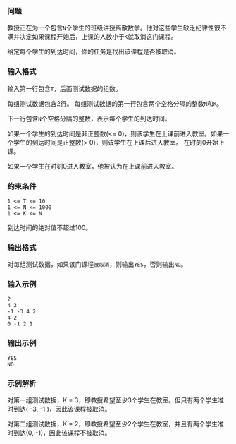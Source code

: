 ### 问题

教授正在为一个包含`N`个学生的班级讲授离散数学。他对这些学生缺乏纪律性很不满并决定如果课程开始后，上课的人数小于`K`就取消这门课程。

给定每个学生的到达时间，你的任务是找出该课程是否被取消。

### 输入格式

输入第一行包含`T`，后面测试数据的组数。 

每组测试数据包含2行。 每组测试数据的第一行包含两个空格分隔的整数`N`和`K`。 

下一行包含`N`个空格分隔的整数，表示每个学生的到达时间。

如果一个学生的到达时间是非正整数(<= 0)，则该学生在上课前进入教室。如果一个学生的到达时间是正整数(> 0)，则该学生在上课后进入教室。 在时刻0开始上课。 

如果一个学生在时刻0进入教室，他被认为在上课前进入教室。

### 约束条件

```
1 <= T <= 10
1 <= N <= 1000
1 <= K <= N
```
到达时间的绝对值不超过100。

### 输出格式

对每组测试数据，如果该门课程`被取消`，则输出`YES`，否则输出`NO`。

### 输入示例

```
2
4 3
-1 -3 4 2
4 2
0 -1 2 1
```

### 输出示例

```
YES
NO
```

### 示例解析

对第一组测试数据，K = 3，即教授希望至少3个学生在教室。但只有两个学生准时到达( -3, -1 )，因此该课程被取消。 

对第二组测试数据，K = 2，即教授希望至少2个学生在教室，并且有两个学生准时到达(0, -1)，因此该课程不被取消。
